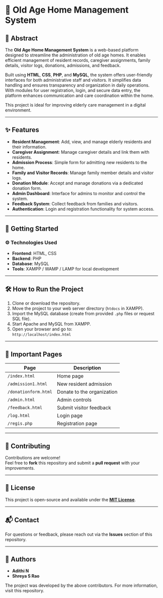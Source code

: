 # 🏡 Old Age Home Management System

## 📄 Abstract

The **Old Age Home Management System** is a web-based platform designed to streamline the administration of old age homes. It enables efficient management of resident records, caregiver assignments, family details, visitor logs, donations, admissions, and feedback.

Built using **HTML**, **CSS**, **PHP**, and **MySQL**, the system offers user-friendly interfaces for both administrative staff and visitors. It simplifies data handling and ensures transparency and organization in daily operations. With modules for user registration, login, and secure data entry, the platform enhances communication and care coordination within the home.

This project is ideal for improving elderly care management in a digital environment.

---

## ✨ Features

- **Resident Management**: Add, view, and manage elderly residents and their information.  
- **Caregiver Assignment**: Manage caregiver details and link them with residents.  
- **Admission Process**: Simple form for admitting new residents to the home.  
- **Family and Visitor Records**: Manage family member details and visitor logs.  
- **Donation Module**: Accept and manage donations via a dedicated donation form.  
- **Admin Dashboard**: Interface for admins to monitor and control the system.  
- **Feedback System**: Collect feedback from families and visitors.  
- **Authentication**: Login and registration functionality for system access.  

---

## 🚀 Getting Started

### ⚙️ Technologies Used

- **Frontend**: HTML, CSS  
- **Backend**: PHP  
- **Database**: MySQL  
- **Tools**: XAMPP / WAMP / LAMP for local development  

---

## 🛠️ How to Run the Project

1. Clone or download the repository.
2. Move the project to your web server directory (`htdocs` in XAMPP).
3. Import the MySQL database (create from provided `.php` files or request SQL file).
4. Start Apache and MySQL from XAMPP.
5. Open your browser and go to:  
   `http://localhost/index.html`

---

## 📌 Important Pages

| Page                 | Description                          |
|----------------------|--------------------------------------|
| `/index.html`        | Home page                            |
| `/admission1.html`   | New resident admission               |
| `/donationform.html` | Donate to the organization           |
| `/admin.html`        | Admin controls                       |
| `/feedback.html`     | Submit visitor feedback              |
| `/log.html`          | Login page                           |
| `/regis.php`         | Registration page                    |

---

## 🤝 Contributing

Contributions are welcome!  
Feel free to **fork** this repository and submit a **pull request** with your improvements.

---

## 📜 License

This project is open-source and available under the **[MIT License](LICENSE)**.

---

## 📬 Contact

For questions or feedback, please reach out via the **Issues** section of this repository.

---

## 👥 Authors

- **Adithi N**  
- **Shreya S Rao**

The project was developed by the above contributors. For more information, visit this repository.

